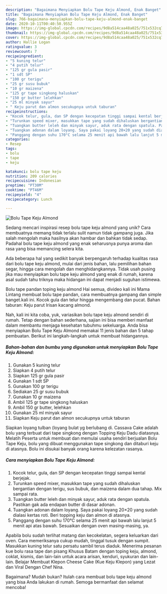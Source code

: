 ```yaml
---
description: "Bagaimana Menyiapkan Bolu Tape Keju Almond, Enak Banget"
title: "Bagaimana Menyiapkan Bolu Tape Keju Almond, Enak Banget"
slug: 766-bagaimana-menyiapkan-bolu-tape-keju-almond-enak-banget
date: 2020-10-11T00:40:50.955Z
image: https://img-global.cpcdn.com/recipes/9d8a514caa48a025/751x532cq70/bolu-tape-keju-almond-foto-resep-utama.jpg
thumbnail: https://img-global.cpcdn.com/recipes/9d8a514caa48a025/751x532cq70/bolu-tape-keju-almond-foto-resep-utama.jpg
cover: https://img-global.cpcdn.com/recipes/9d8a514caa48a025/751x532cq70/bolu-tape-keju-almond-foto-resep-utama.jpg
author: Hallie Logan
ratingvalue: 3
reviewcount: 7
recipeingredient:
- "5 kuning telur"
- "4 putih telur"
- "125 gr gula pasir"
- "1 sdt SP"
- "100 gr terigu"
- "25 gr susu bubuk"
- "10 gr maizena"
- "125 gr tape singkong haluskan"
- "150 gr butter lelehkan"
- "25 ml minyak sayur"
- " Keju parut dan almon secukupnya untuk taburan"
recipeinstructions:
- "Kocok telur, gula, dan SP dengan kecepatan tinggi sampai kental berjejak."
- "Turunkan speed mixer, masukkan tape yang sudah dihaluskan bergantian dengan terigu, sus bubuk, dan maizena dalam dua tahap. Mix sampai rata."
- "Tuangkan butter leleh dan minyak sayur, aduk rata dengan spatula. Pastikan gak ada endapan butter di dasar adonan."
- "Tuangkan adonan dalam loyang. Saya pakai loyang 20×20 yang sudah dialasi kertas roti. Beri topping keju dan almon di atasnya."
- "Panggang dengan suhu 170°C selama 25 menit api bawah lalu lanjut 5 menit api atas bawah. Sesuaikan dengan oven masing-masing, ya."
categories:
- Resep
tags:
- bolu
- tape
- keju

katakunci: bolu tape keju 
nutrition: 209 calories
recipecuisine: Indonesian
preptime: "PT30M"
cooktime: "PT46M"
recipeyield: "4"
recipecategory: Lunch

---
```



![Bolu Tape Keju Almond](https://img-global.cpcdn.com/recipes/9d8a514caa48a025/751x532cq70/bolu-tape-keju-almond-foto-resep-utama.jpg)

Sedang mencari inspirasi resep bolu tape keju almond yang unik? Cara membuatnya memang tidak terlalu sulit namun tidak gampang juga. Jika salah mengolah maka hasilnya akan hambar dan bahkan tidak sedap. Padahal bolu tape keju almond yang enak seharusnya punya aroma dan rasa yang bisa memancing selera kita.

Ada beberapa hal yang sedikit banyak berpengaruh terhadap kualitas rasa dari bolu tape keju almond, mulai dari jenis bahan, lalu pemilihan bahan segar, hingga cara mengolah dan menghidangkannya. Tidak usah pusing jika mau menyiapkan bolu tape keju almond yang enak di rumah, karena asal sudah tahu triknya maka hidangan ini dapat menjadi suguhan istimewa.

Bolu tape pandan toping keju almond Hai semua, divideo kali ini Mama Lintang membuat bolu tape pandan, cara membuatnya gampang dan simple banget.kali ini. Kocok gula dan telur hingga mengembang dan pucat. Bahan taburan: Keju parut Irisan kacang almond.


Nah, kali ini kita coba, yuk, variasikan bolu tape keju almond sendiri di rumah. Tetap dengan bahan sederhana, sajian ini bisa memberi manfaat dalam membantu menjaga kesehatan tubuhmu sekeluarga. Anda bisa menyiapkan Bolu Tape Keju Almond memakai 11 jenis bahan dan 5 tahap pembuatan. Berikut ini langkah-langkah untuk membuat hidangannya.

<!--inarticleads1-->

##### Bahan-bahan dan bumbu yang digunakan untuk menyiapkan Bolu Tape Keju Almond:

1. Gunakan 5 kuning telur
1. Siapkan 4 putih telur
1. Siapkan 125 gr gula pasir
1. Gunakan 1 sdt SP
1. Gunakan 100 gr terigu
1. Sediakan 25 gr susu bubuk
1. Gunakan 10 gr maizena
1. Ambil 125 gr tape singkong haluskan
1. Ambil 150 gr butter, lelehkan
1. Gunakan 25 ml minyak sayur
1. Siapkan  Keju parut dan almon secukupnya untuk taburan


Siapkan loyang tulban (loyang bulat yg berlubang di. Cassava Cake adalah bolu yang terbuat dari tape singkong dengan Topping Keju Dadu diatasnya. Melatih Peserta untuk membuat dan memulai usaha sendiri berjualan Bolu Tape Keju, bolu yang dibuat menggunakan tape singkong dan ditaburi keju di atasnya. Bolu ini disukai banyak orang karena kelezatan rasanya. 

<!--inarticleads2-->

##### Cara menyiapkan Bolu Tape Keju Almond:

1. Kocok telur, gula, dan SP dengan kecepatan tinggi sampai kental berjejak.
1. Turunkan speed mixer, masukkan tape yang sudah dihaluskan bergantian dengan terigu, sus bubuk, dan maizena dalam dua tahap. Mix sampai rata.
1. Tuangkan butter leleh dan minyak sayur, aduk rata dengan spatula. Pastikan gak ada endapan butter di dasar adonan.
1. Tuangkan adonan dalam loyang. Saya pakai loyang 20×20 yang sudah dialasi kertas roti. Beri topping keju dan almon di atasnya.
1. Panggang dengan suhu 170°C selama 25 menit api bawah lalu lanjut 5 menit api atas bawah. Sesuaikan dengan oven masing-masing, ya.


Apabila bolu sudah terlihat matang dan kecokelatan, segera keluarkan dari oven. Cara memeriksanya cukup mudah, tinggal tusuk dengan sumpit. Masukkan kuning telur satu persatu sambil terus diaduk. Menerima pesanan kue bolu rasa tape dan pisang Khusus Batam dengan toping keju, almond, coklat, kismis, dan lain-lain untuk acara arisan, kenduri, syukuran dan lain-lain. Belajar Membuat Klepon Cheese Cake (Kue Keju Klepon) yang Lezat dan Viral Dengan Chef Nina. 

Bagaimana? Mudah bukan? Itulah cara membuat bolu tape keju almond yang bisa Anda lakukan di rumah. Semoga bermanfaat dan selamat mencoba!
